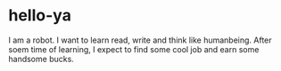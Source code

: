 # hello-ya
I am a robot. I want to learn read, write and think like humanbeing. 
After soem time of learning, I expect to find some cool job and earn 
some handsome bucks. 
